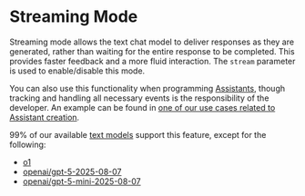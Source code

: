 # Streaming Mode

Streaming mode allows the text chat model to deliver responses as they are generated, rather than waiting for the entire response to be completed. This provides faster feedback and a more fluid interaction. The `stream` parameter is used to enable/disable this mode.&#x20;

You can also use this functionality when programming [Assistants](../solutions/openai/assistants/), though tracking and handling all necessary events is the responsibility of the developer. An example can be found in [one of our use cases related to Assistant creation](../use-cases/create-an-assistant-to-discuss-a-specific-document.md#id-4.-add-streaming-mode).

99% of our available [text models](../api-references/text-models-llm/) support this feature, except for the following:

* [o1](../api-references/text-models-llm/OpenAI/o1.md)
* [openai/gpt-5-2025-08-07](../api-references/text-models-llm/openai/gpt-5.md)
* [openai/gpt-5-mini-2025-08-07](../api-references/text-models-llm/openai/gpt-5-mini.md)

